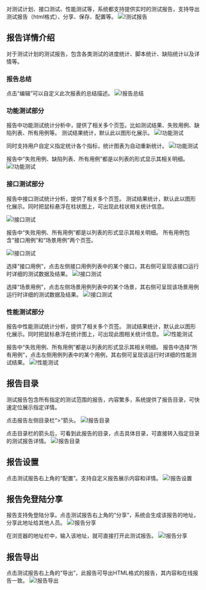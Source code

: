 对测试计划、接口测试、性能测试等，系统都支持提供实时的测试报告，支持导出测试报告（html格式）、分享、保存、配置等。
![!测试报告](../../img/track/测试报告.png)

## 报告详情介绍
对于测试计划的测试报告，包含各类测试的进度统计、脚本统计、缺陷统计以及详情等。

### 报告总结
点击“编辑”可以自定义此次报表的总结描述。
![!报告总结](../../img/track/报告总结.png)

### 功能测试部分
报告中功能测试统计分析中，提供了相关多个页签。比如测试结果、失败用例、缺陷列表、所有用例等。
测试结果统计，默认此以图形化展示。
![!功能测试](../../img/track/功能测试1.png)

同时支持用户自定义指定统计各个指标，统计图表为自动重新统计。
![!功能测试](../../img/track/功能测试2.png)

报告中“失败用例、缺陷列表、所有用例”都是以列表的形式显示其相关明细。
![!功能测试](../../img/track/功能测试3.png)

### 接口测试部分
报告中接口测试统计分析，提供了相关多个页签。
测试结果统计，默认此以图形化展示。同时把鼠标悬浮在柱状图上，可出现此柱状相关统计信息。

![!接口测试](../../img/track/接口测试1.png)

报告中“失败用例、所有用例”都是以列表的形式显示其相关明细。
所有用例包含“接口用例”和“场景用例”两个页签。

![!接口测试](../../img/track/接口测试2.png)

选择“接口用例”，点击左侧接口用例列表中的某个接口，其右侧可呈现该接口运行时详细的测试数据及结果。
![!接口测试](../../img/track/接口测试3.png)

选择“场景用例”，点击左侧场景用例列表中的某个场景，其右侧可呈现该场景用例运行时详细的测试数据及结果。
![!接口测试](../../img/track/接口测试4.png)

### 性能测试部分
报告中性能测试统计分析，提供了相关多个页签。
测试结果统计，默认此以图形化展示。同时把鼠标悬浮在统计图上，可出现此图相关统计信息。
![!性能测试](../../img/track/性能测试1.png)

报告中“失败用例、所有用例”都是以列表的形式显示其相关明细。
报告中选择“所有用例”，点击左侧用例列表中的某个用例，其右侧可呈现该运行时详细的性能测试结果。
![!性能测试](../../img/track/性能测试2.png)

## 报告目录
测试报告包含所有指定的测试范围的报告，内容繁多，系统提供了报告目录，可快速定位展示指定详情。

点击报告左侧目录栏“>”箭头。
![!报告目录](../../img/track/报告目录1.png)

点击目录栏的箭头后，可看到此报告的目录，点击具体目录，可直接转入指定目录的测试报告详情。
![!报告目录](../../img/track/报告目录2.png)

## 报告设置
点击测试报告右上角的“配置”。支持自定义报告展示内容和详情。
![!报告设置](../../img/track/报告设置.png)

## 报告免登陆分享
报告支持免登陆分享。点击测试报告右上角的“分享”，系统会生成该报告的地址，分享此地址给其他人员。
![!报告分享](../../img/track/报告分享1.png)

在浏览器的地址栏中，输入该地址，就可直接打开此测试报告。
![!报告分享](../../img/track/报告分享2.png)

## 报告导出
点击测试报告右上角的“导出”，此报告可导出HTML格式的报告，其内容和在线报告一致。
![!报告导出](../../img/track/报告导出.png)

